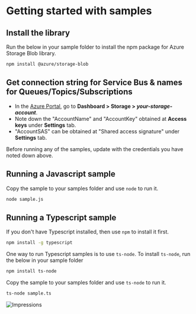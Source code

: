 # Getting started with samples

## Install the library

Run the below in your sample folder to install the npm package for Azure Storage Blob library.

```bash
npm install @azure/storage-blob
```

## Get connection string for Service Bus & names for Queues/Topics/Subscriptions

- In the [Azure Portal](https://portal.azure.com), go to **Dashboard > Storage > _your-storage-account_**.
- Note down the "AccountName" and "AccountKey" obtained at **Access keys** under **Settings** tab.
- "AccountSAS" can be obtained at "Shared access signature" under **Settings** tab.

Before running any of the samples, update with the credentials you have noted down above.

## Running a Javascript sample

Copy the sample to your samples folder and use `node` to run it.

```bash
node sample.js
```

## Running a Typescript sample

If you don't have Typescript installed, then use `npm` to install it first.

```bash
npm install -g typescript
```

One way to run Typescript samples is to use `ts-node`. To install `ts-node`, run the below in your sample folder

```bash
npm install ts-node
```

Copy the sample to your samples folder and use `ts-node` to run it.

```bash
ts-node sample.ts
```

![Impressions](https://azure-sdk-impressions.azurewebsites.net/api/impressions/azure-sdk-for-js/sdk/storage/storage-blob/samples/README.png)
